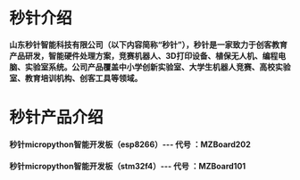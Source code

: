 # 秒针介绍

**山东秒针智能科技有限公司（以下内容简称“秒针”），秒针是一家致力于创客教育产品研发，智能硬件处理方案，竞赛机器人、3D打印设备、植保无人机、编程电脑、实验室系统。公司产品覆盖中小学创新实验室、大学生机器人竞赛、高校实验室、教育培训机构、创客工具等领域。**



# 秒针产品介绍



#### **秒针micropython智能开发板（esp8266）--- 代号 ：MZBoard202**

#### **秒针micropython智能开发板（stm32f4）--- 代号 ：MZBoard101**

#### 

#### 



